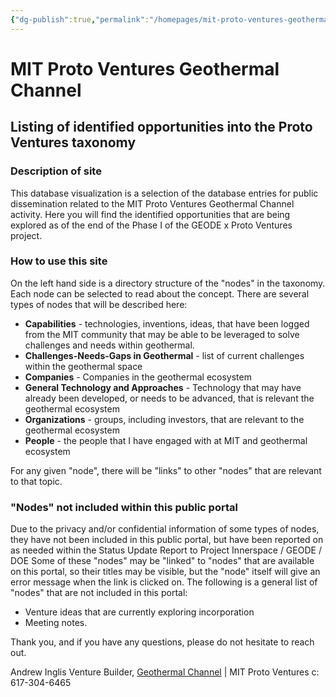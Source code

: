 ```yaml
---
{"dg-publish":true,"permalink":"/homepages/mit-proto-ventures-geothermal-channel/","tags":["gardenEntry"]}
---
```



# MIT Proto Ventures Geothermal Channel

## Listing of identified opportunities into the Proto Ventures taxonomy

### Description of site
This database visualization is a selection of the database entries for public dissemination related to the MIT Proto Ventures Geothermal Channel activity. Here you will find the identified opportunities that are being explored as of the end of the Phase I of the GEODE x Proto Ventures project.

### How to use this site
On the left hand side is a directory structure of the "nodes" in the taxonomy.
Each node can be selected to read about the concept. 
There are several types of nodes that will be described here:

- **Capabilities** - technologies, inventions, ideas, that have been logged from the MIT  community that may be able to be leveraged to solve challenges and needs within geothermal.
- **Challenges-Needs-Gaps in Geothermal** - list of current challenges within the geothermal space
- **Companies** - Companies in the geothermal ecosystem
- **General Technology and Approaches** - Technology that may have already been developed, or needs to be advanced, that is relevant the geothermal ecosystem
- **Organizations** - groups, including investors, that are relevant to the geothermal ecosystem
- **People** - the people that I have engaged with at MIT and geothermal ecosystem

For any given "node", there will be "links" to other "nodes" that are relevant to that topic.

### "Nodes" not included within this public portal

Due to the privacy and/or confidential information of some types of nodes, they have not been included in this public portal, but have been reported on as needed within the Status Update Report to Project Innerspace / GEODE / DOE 
Some of these "nodes" may be "linked" to "nodes" that are available on this portal, so their titles may be visible, but the "node" itself will give an error message when the link is clicked on.
The following is a general list of "nodes" that are not included in this portal:
- Venture ideas that are currently exploring incorporation
- Meeting notes.

Thank you, and if you have any questions, please do not hesitate to reach out.

Andrew Inglis
Venture Builder, [Geothermal Channel](https://protoventures.mit.edu/geothermal/ "https://protoventures.mit.edu/geothermal/") | MIT Proto Ventures
c: 617-304-6465